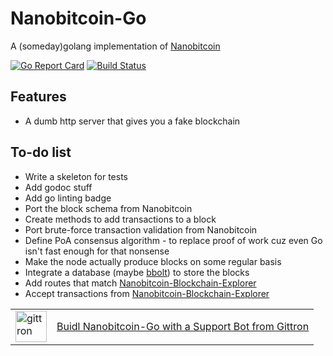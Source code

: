 # Nanobitcoin-Go

A (someday)golang implementation of [Nanobitcoin](https://github.com/acolytec3/nanobitcoin)

[![Go Report Card](https://goreportcard.com/badge/github.com/acolytec3/nanobitcoin-go)](https://goreportcard.com/report/github.com/acolytec3/nanobitcoin-go)
[![Build Status](https://travis-ci.org/acolytec3/nanobitcoin-go.svg?branch=master)](https://travis-ci.org/acolytec3/nanobitcoin-go)

## Features

* A dumb http server that gives you a fake blockchain

## To-do list

* Write a skeleton for tests
* Add godoc stuff
* Add go linting badge
* Port the block schema from Nanobitcoin
* Create methods to add transactions to a block
* Port brute-force transaction validation from Nanobitcoin
* Define PoA consensus algorithm - to replace proof of work cuz even Go isn't fast enough for that nonsense
* Make the node actually produce blocks on some regular basis
* Integrate a database (maybe [bbolt](https://github.com/etcd-io/bbolt)) to store the blocks
* Add routes that match [Nanobitcoin-Blockchain-Explorer](https://github.com/acolytec3/blockchain-explorer)
* Accept transactions from [Nanobitcoin-Blockchain-Explorer](https://github.com/acolytec3/blockchain-explorer)

<table border="0"><tr>  <td><a href="https://gittron.me/bots/0xddab05da7f11acf322db7ac1c4f671ea"><img src="https://s3.amazonaws.com/od-flat-svg/0xddab05da7f11acf322db7ac1c4f671ea.png" alt="gittron" width="50"/></a></td><td><a href="https://gittron.me/bots/0xddab05da7f11acf322db7ac1c4f671ea">Buidl Nanobitcoin-Go with a Support Bot from Gittron</a></td></tr></table>
